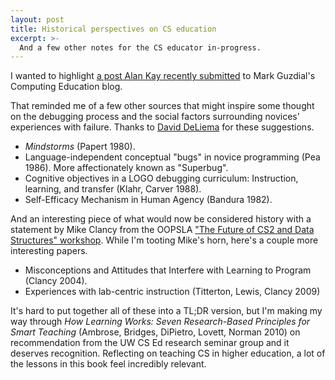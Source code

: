 ```yaml
---
layout: post
title: Historical perspectives on CS education
excerpt: >-
  And a few other notes for the CS educator in-progress.
---
```


I wanted to highlight [a post Alan Kay recently submitted][] to Mark Guzdial's Computing Education blog.

[a post Alan Kay recently submitted]: https://computinged.wordpress.com/2019/07/15/so-whats-a-notional-machine-anyway-a-guest-blog-post-from-ben-shapiro/#comment-67553

That reminded me of a few other sources that might inspire some thought on the debugging process and the social factors surrounding novices' experiences with failure. Thanks to [David DeLiema](http://www.david-deliema.com) for these suggestions.

- *Mindstorms* (Papert 1980).
- Language-independent conceptual "bugs" in novice programming (Pea 1986). More affectionately known as "Superbug".
- Cognitive objectives in a LOGO debugging curriculum: Instruction, learning, and transfer (Klahr, Carver 1988).
- Self-Efficacy Mechanism in Human Agency (Bandura 1982).

And an interesting piece of what would now be considered history with a statement by Mike Clancy from the OOPSLA ["The Future of CS2 and Data Structures" workshop](https://users.cs.duke.edu/~ola/woduds/clancy.html). While I'm tooting Mike's horn, here's a couple more interesting papers.

- Misconceptions and Attitudes that Interfere with Learning to Program (Clancy 2004).
- Experiences with lab-centric instruction (Titterton, Lewis, Clancy 2009)

It's hard to put together all of these into a TL;DR version, but I'm making my way through *How Learning Works: Seven Research-Based Principles for Smart Teaching* (Ambrose, Bridges, DiPietro, Lovett, Norman 2010) on recommendation from the UW CS Ed research seminar group and it deserves recognition. Reflecting on teaching CS in higher education, a lot of the lessons in this book feel incredibly relevant.
